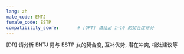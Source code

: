 ```yaml
---
lang: zh
male_code: ENTJ
female_code: ESTP
compatibility_score:       # [GPT] 请给出 1–10 的契合度评分
---
```


[DR] 请分析 ENTJ 男与 ESTP 女的契合度, 互补优势, 潜在冲突, 相处建议等

